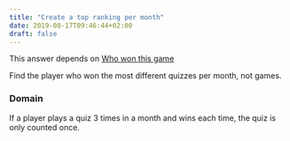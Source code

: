 ```yaml
---
title: "Create a top ranking per month"
date: 2019-08-17T09:46:44+02:00
draft: false
---
```


This answer depends on [Who won this game](/challenge/who_won_the_game)

Find the player who won the most different quizzes per month, not games.

### Domain

If a player plays a quiz 3 times in a month and wins each time, the quiz is only counted once.
